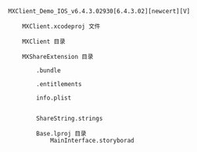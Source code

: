 	MXClient_Demo_IOS_v6.4.3.02930[6.4.3.02][newcert][V]
		
		MXClient.xcodeproj 文件
		
		MXClient 目录	

		MXShareExtension 目录
	
			.bundle
			
			.entitlements
			
			info.plist
			
			
			ShareString.strings
			
			Base.lproj 目录
				MainInterface.storyborad